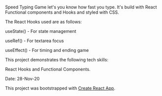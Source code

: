 Speed Typing Game let's you know how fast you type. It's build with React Functional components and Hooks and styled with CSS. 

The React Hooks used are as follows:

useState() - For state management

useRef() - For textarea focus

useEffect() - For timing and ending game

This project demonstrates the following tech skills:

React Hooks and Functional Components.

Date: 28-Nov-20

This project was bootstrapped with [Create React App](https://github.com/facebook/create-react-app).